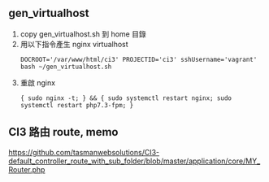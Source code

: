 ## gen_virtualhost

1. copy gen_virtualhost.sh 到 home 目錄
2. 用以下指令產生 nginx virtualhost
    ```
    DOCROOT='/var/www/html/ci3' PROJECTID='ci3' sshUsername='vagrant' bash ~/gen_virtualhost.sh
    ```
3. 重啟 nginx
    ```
    { sudo nginx -t; } && { sudo systemctl restart nginx; sudo systemctl restart php7.3-fpm; }
    ```

## CI3 路由 route, memo

https://github.com/tasmanwebsolutions/CI3-default_controller_route_with_sub_folder/blob/master/application/core/MY_Router.php